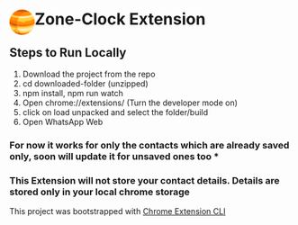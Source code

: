 # <img src="public/icons/icon_48.png" width="45" align="left"> Zone-Clock Extension

## Steps to Run Locally
1. Download the project from the repo
2. cd downloaded-folder (unzipped)
3. npm install, npm run watch
4. Open chrome://extensions/ (Turn the developer mode on)
5. click on load unpacked and select the folder/build
6. Open WhatsApp Web

### For now it works for only the contacts which are already saved only, soon will update it for unsaved ones too *
### This Extension will not store your contact details. Details are  stored only in your local chrome storage


This project was bootstrapped with [Chrome Extension CLI](https://github.com/dutiyesh/chrome-extension-cli)

